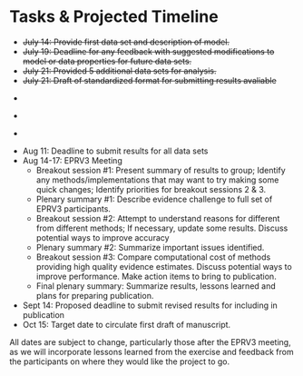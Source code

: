 # Tasks & Projected Timeline

* ~~July 14:  Provide first data set and description of model.~~
* ~~July 19:  Deadline for any feedback with suggested modifications to model or data properties for future data sets.~~
* ~~July 21:  Provided 5 additional data sets for analysis.~~
* ~~July 21: Draft of standardized format for submitting results avaliable~~
* ~~~July 28:  Recommended Deadline to provide results in standardized format for first data set.~~~
* ~~~Aug 4:  Provide updates to standardized format for submitting results~~~
* ~~~Aug 4:  Attempt to provide obvious feedback (e.g., "your estimate was way off, please check that you don't have a typeo in your priors or other obvious bug")~~~
* Aug 11:  Deadline to submit results for all data sets
* Aug 14-17:  EPRV3 Meeting
  - Breakout session #1:  Present summary of results to group; Identify any methods/implementations that may want to try making some quick changes;  Identify priorities for breakout sessions 2 & 3.
  - Plenary summary #1:  Describe evidence challenge to full set of EPRV3 participants. 
  - Breakout session #2:  Attempt to understand reasons for different from different methods;  If necessary, update some results.  Discuss potential ways to improve accuracy
  - Plenary summary #2:  Summarize important issues identified. 
  - Breakout session #3:  Compare computational cost of methods providing high quality evidence estimates.  Discuss potential ways to improve performance.  Make action items to bring to publication.  
  - Final plenary summary:  Summarize results, lessons learned and plans for preparing publication.
* Sept 14:  Proposed deadline to submit revised results for including in publication
* Oct 15:  Target date to circulate first draft of manuscript.  

All dates are subject to change, particularly those after the EPRV3 meeting, as we will incorporate lessons learned from the exercise and feedback from the participants on where they would like the project to go.

